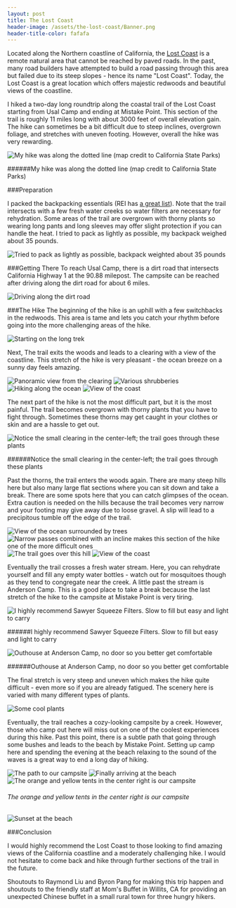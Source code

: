 ```yaml
---
layout: post
title: The Lost Coast
header-image: /assets/the-lost-coast/Banner.png
header-title-color: fafafa
---
```


Located along the Northern coastline of California, the [Lost Coast](https://en.wikipedia.org/wiki/Lost_Coast) is a remote natural area that cannot be reached by paved roads. In the past, many road builders have attempted to build a road passing through this area but failed due to its steep slopes - hence its name "Lost Coast". Today, the Lost Coast is a great location which offers majestic redwoods and beautiful views of the coastline.

I hiked a two-day long roundtrip along the coastal trail of the Lost Coast starting from Usal Camp and ending at Mistake Point. This section of the trail is roughly 11 miles long with about 3000 feet of overall elevation gain. The hike can sometimes be a bit difficult due to steep inclines, overgrown foliage, and stretches with uneven footing. However, overall the hike was very rewarding.

![My hike was along the dotted line (map credit to California State Parks)](/assets/the-lost-coast/Map.jpg)

######My hike was along the dotted line (map credit to California State Parks)

###Preparation

I packed the backpacking essentials (REI has [a great list](http://www.rei.com/learn/expert-advice/backpacking-checklist.html)). Note that the trail intersects with a few fresh water creeks so water filters are necessary for rehydration. Some areas of the trail are overgrown with thorny plants so wearing long pants and long sleeves may offer slight protection if you can handle the heat. I tried to pack as lightly as possible, my backpack weighed about 35 pounds.

![Tried to pack as lightly as possible, backpack weighted about 35 pounds](/assets/the-lost-coast/Gear.jpg)

###Getting There
To reach Usal Camp, there is a dirt road that intersects California Highway 1 at the 90.88 milepost. The campsite can be reached after driving along the dirt road for about 6 miles.

![Driving along the dirt road](/assets/the-lost-coast/Drive.jpg)

###The Hike
The beginning of the hike is an uphill with a few switchbacks in the redwoods. This area is tame and lets you catch your rhythm before going into the more challenging areas of the hike.

![Starting on the long trek](/assets/the-lost-coast/Beginning.jpg)

Next, The trail exits the woods and leads to a clearing with a view of the coastline. This stretch of the hike is very pleasant - the ocean breeze on a sunny day feels amazing.

![Panoramic view from the clearing](/assets/the-lost-coast/PanoramicView.jpg)
![Various shrubberies](/assets/the-lost-coast/Shrubs.jpg)
![Hiking along the ocean](/assets/the-lost-coast/OceanWalk.jpg)
![View of the coast](/assets/the-lost-coast/Coast.jpg)

The next part of the hike is not the most difficult part, but it is the most painful. The trail becomes overgrown with thorny plants that you have to fight through. Sometimes these thorns may get caught in your clothes or skin and are a hassle to get out.

![Notice the small clearing in the center-left; the trail goes through these plants](/assets/the-lost-coast/Thorns.jpg)

######Notice the small clearing in the center-left; the trail goes through these plants

Past the thorns, the trail enters the woods again. There are many steep hills here but also many large flat sections where you can sit down and take a break. There are some spots here that you can catch glimpses of the ocean. Extra caution is needed on the hills because the trail becomes very narrow and your footing may give away due to loose gravel. A slip will lead to a precipitous tumble off the edge of the trail.

![View of the ocean surrounded by trees](/assets/the-lost-coast/Glimpse.jpg)
![Narrow passes combined with an incline makes this section of the hike one of the more difficult ones](/assets/the-lost-coast/Narrow.jpg)
![The trail goes over this hill](/assets/the-lost-coast/Cliff.jpg)
![View of the coast](/assets/the-lost-coast/BigWhiteRock.jpg)

Eventually the trail crosses a fresh water stream. Here, you can rehydrate yourself and fill any empty water bottles - watch out for mosquitoes though as they tend to congregate near the creek. A little past the stream is  Anderson Camp. This is a good place to take a break because the last stretch of the hike to the campsite at Mistake Point is very tiring.

![I highly recommend Sawyer Squeeze Filters. Slow to fill but easy and light to carry](/assets/the-lost-coast/FillWater.jpg)

######I highly recommend Sawyer Squeeze Filters. Slow to fill but easy and light to carry

![Outhouse at Anderson Camp, no door so you better get comfortable](/assets/the-lost-coast/Outhouse.jpg)

######Outhouse at Anderson Camp, no door so you better get comfortable

The final stretch is very steep and uneven which makes the hike quite difficult - even more so if you are already fatigued. The scenery here is varied with many different types of plants.

![Some cool plants](/assets/the-lost-coast/TreesAndPlants.jpg)

Eventually, the trail reaches a cozy-looking campsite by a creek. However, those who camp out here will miss out on one of the coolest experiences during this hike. Past this point, there is a subtle path that going through some bushes and leads to the beach by Mistake Point. Setting up camp here and spending the evening at the beach relaxing to the sound of the waves is a great way to end a long day of hiking.

![The path to our campsite](/assets/the-lost-coast/PathToOcean.jpg)
![Finally arriving at the beach](/assets/the-lost-coast/Ocean.jpg)
![The orange and yellow tents in the center right is our campsite](/assets/the-lost-coast/Campsite.jpg)

###### The orange and yellow tents in the center right is our campsite
![Sunset at the beach](/assets/the-lost-coast/Sunset.jpg)

###Conclusion

I would highly recommend the Lost Coast to those looking to find amazing views of the California coastline and a moderately challenging hike. I would not hesitate to come back and hike through further sections of the trail in the future.

Shoutouts to Raymond Liu and Byron Pang for making this trip happen and shoutouts to the friendly staff at Mom's Buffet in Willits, CA for providing an unexpected Chinese buffet in a small rural town for three hungry hikers.